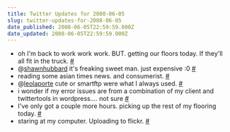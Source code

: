 ```yaml
---
title: Twitter Updates for 2008-06-05
slug: twitter-updates-for-2008-06-05
date_published: 2008-06-05T22:59:59.000Z
date_updated: 2008-06-05T22:59:59.000Z
---
```


- oh I'm back to work work work. BUT. getting our floors today. If they'll all fit in the truck. [#](http://twitter.com/joelgoodman/statuses/827643703)
- @[shawnhubbard](http://twitter.com/shawnhubbard) it's freaking sweet man. just expensive :0 [#](http://twitter.com/joelgoodman/statuses/827655143)
- reading some asian times news. and consumerist. [#](http://twitter.com/joelgoodman/statuses/827700098)
- @[leolaporte](http://twitter.com/leolaporte) cute or smartftp were what I always used. [#](http://twitter.com/joelgoodman/statuses/827714757)
- i wonder if my error issues are from a combination of my client and twittertools in wordpress.... not sure [#](http://twitter.com/joelgoodman/statuses/827732314)
- I've only got a couple more hours. picking up the rest of my flooring today. [#](http://twitter.com/joelgoodman/statuses/827857738)
- staring at my computer. Uploading to flickr. [#](http://twitter.com/joelgoodman/statuses/827888034)
